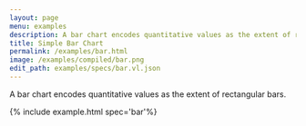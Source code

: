 ```yaml
---
layout: page
menu: examples
description: A bar chart encodes quantitative values as the extent of rectangular bars.
title: Simple Bar Chart
permalink: /examples/bar.html
image: /examples/compiled/bar.png
edit_path: examples/specs/bar.vl.json
---
```


A bar chart encodes quantitative values as the extent of rectangular bars.

{% include example.html spec='bar'%}
